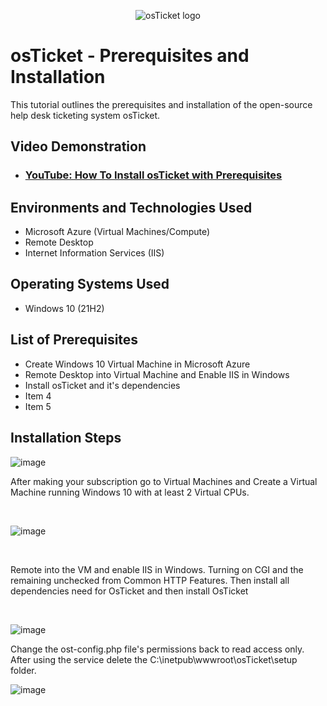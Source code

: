 <p align="center">
<img src="https://i.imgur.com/Clzj7Xs.png" alt="osTicket logo"/>
</p>

<h1>osTicket - Prerequisites and Installation</h1>
This tutorial outlines the prerequisites and installation of the open-source help desk ticketing system osTicket.<br />


<h2>Video Demonstration</h2>

- ### [YouTube: How To Install osTicket with Prerequisites](https://www.youtube.com)

<h2>Environments and Technologies Used</h2>

- Microsoft Azure (Virtual Machines/Compute)
- Remote Desktop
- Internet Information Services (IIS)

<h2>Operating Systems Used </h2>

- Windows 10</b> (21H2)

<h2>List of Prerequisites</h2>

- Create Windows 10 Virtual Machine in Microsoft Azure
- Remote Desktop into Virtual Machine and Enable IIS in Windows
- Install osTicket and it's dependencies
- Item 4
- Item 5


<h2>Installation Steps</h2>

![image](https://github.com/Mrpearce92/osticket-prereqs/assets/140969692/4df16852-94c0-4ed1-95b6-5a304eba7bc4)



<p>


</p>
<p>
After making your subscription go to Virtual Machines and Create a Virtual Machine running Windows 10 with at least 2 Virtual CPUs.
</p>
<br />


<p>



</p>
<p>
  
  ![image](https://github.com/Mrpearce92/osticket-prereqs/assets/140969692/d6769fe1-b85c-4011-9a80-fbfef7c8c811)

</p>
<br />

<p>
<p>
  Remote into the VM and enable IIS in Windows. Turning on CGI and the remaining unchecked from Common HTTP Features. Then install all dependencies need for OsTicket and then install OsTicket
</p>
<br />

![image](https://github.com/Mrpearce92/osticket-prereqs/assets/140969692/b7d08b20-520c-4a89-96c3-4dbb6d3395f2)
<p> Change the ost-config.php file's permissions back to read access only. After using the service delete the C:\inetpub\wwwroot\osTicket\setup folder. </p>

![image](https://github.com/Mrpearce92/osticket-prereqs/assets/140969692/74e4ece4-6b4a-4d54-bd26-e400b46c746c)

